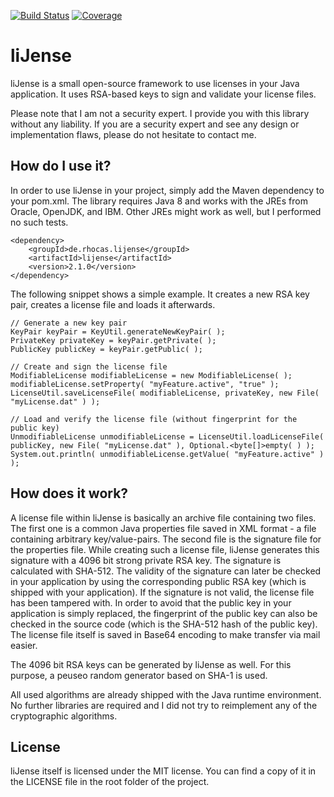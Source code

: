 [![Build Status](https://travis-ci.org/nils-christian/lijense.svg?branch=master)](https://travis-ci.org/nils-christian/lijense)
[![Coverage](https://codecov.io/gh/nils-christian/lijense/branch/master/graphs/badge.svg?branch=master)](https://codecov.io/gh/nils-christian/lijense/branch/master)

# liJense

liJense is a small open-source framework to use licenses in your Java application. It uses RSA-based keys to sign and validate your license files.

Please note that I am not a security expert. I provide you with this library without any liability. If you are a security expert and see any design or implementation flaws, please do not hesitate to contact me.

## How do I use it?
In order to use liJense in your project, simply add the Maven dependency to your pom.xml. The library requires Java 8 and works with the JREs from Oracle, OpenJDK, and IBM. Other JREs might work as well, but I performed no such tests.

	<dependency>
		<groupId>de.rhocas.lijense</groupId>
		<artifactId>lijense</artifactId>
		<version>2.1.0</version>
	</dependency>

The following snippet shows a simple example. It creates a new RSA key pair, creates a license file and loads it afterwards.

	// Generate a new key pair
	KeyPair keyPair = KeyUtil.generateNewKeyPair( );
	PrivateKey privateKey = keyPair.getPrivate( );
	PublicKey publicKey = keyPair.getPublic( );
	
	// Create and sign the license file
	ModifiableLicense modifiableLicense = new ModifiableLicense( );
	modifiableLicense.setProperty( "myFeature.active", "true" );
	LicenseUtil.saveLicenseFile( modifiableLicense, privateKey, new File( "myLicense.dat" ) );
	
	// Load and verify the license file (without fingerprint for the public key)
	UnmodifiableLicense unmodifiableLicense = LicenseUtil.loadLicenseFile( publicKey, new File( "myLicense.dat" ), Optional.<byte[]>empty( ) );
	System.out.println( unmodifiableLicense.getValue( "myFeature.active" ) );

## How does it work?

A license file within liJense is basically an archive file containing two files. The first one is a common Java properties file saved in XML format - a file containing arbitrary key/value-pairs. The second file is the signature file for the properties file. While creating such a license file, liJense generates this signature with a 4096 bit strong private RSA key. The signature is calculated with SHA-512. The validity of the signature can later be checked in your application by using the corresponding public RSA key (which is shipped with your application). If the signature is not valid, the license file has been tampered with. In order to avoid that the public key in your application is simply replaced, the fingerprint of the public key can also be checked in the source code (which is the SHA-512 hash of the public key). The license file itself is saved in Base64 encoding to make transfer via mail easier.

The 4096 bit RSA keys can be generated by liJense as well. For this purpose, a peuseo random generator based on SHA-1 is used. 

All used algorithms are already shipped with the Java runtime environment. No further libraries are required and I did not try to reimplement any of the cryptographic algorithms.

## License

liJense itself is licensed under the MIT license. You can find a copy of it in the LICENSE file in the root folder of the project.
